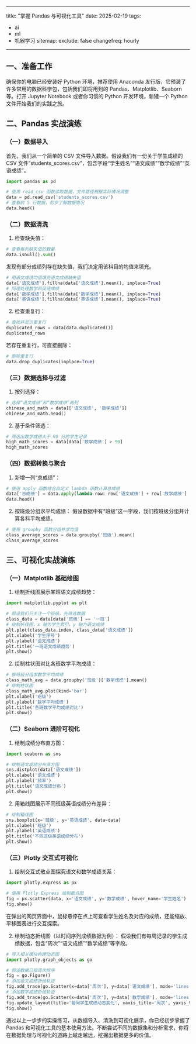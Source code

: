 
---
title: "掌握 Pandas 与可视化工具"
date: 2025-02-19
tags:
  - ai
  - ml
  - 机器学习
sitemap:
  exclude: false
  changefreq: hourly
---

## 一、准备工作
确保你的电脑已经安装好 Python 环境，推荐使用 Anaconda 发行版，它预装了许多常用的数据科学包，包括我们即将用到的 Pandas、Matplotlib、Seaborn 等。打开 Jupyter Notebook 或者你习惯的 Python 开发环境，新建一个 Python 文件开始我们的实践之旅。

## 二、Pandas 实战演练

### （一）数据导入
首先，我们从一个简单的 CSV 文件导入数据。假设我们有一份关于学生成绩的 CSV 文件“students_scores.csv”，包含字段“学生姓名”“语文成绩”“数学成绩”“英语成绩”。
```python
import pandas as pd

# 使用 read_csv 函数读取数据，文件路径根据实际情况调整
data = pd.read_csv('students_scores.csv')
# 查看前 5 行数据，初步了解数据情况
data.head()  
```

### （二）数据清洗
1. 检查缺失值：
```python
# 查看每列缺失值的数量
data.isnull().sum()  
```
发现有部分成绩列存在缺失值，我们决定用该科目的均值来填充。
```python
# 用语文成绩均值填充语文成绩缺失值
data['语文成绩'].fillna(data['语文成绩'].mean(), inplace=True)
# 同理处理数学和英语成绩
data['数学成绩'].fillna(data['数学成绩'].mean(), inplace=True)
data['英语成绩'].fillna(data['英语成绩'].mean(), inplace=True)
```
2. 检查重复行：
```python
# 查找并显示重复行
duplicated_rows = data[data.duplicated()]
duplicated_rows
```
若存在重复行，可直接删除：
```python
# 删除重复行
data.drop_duplicates(inplace=True)
```

### （三）数据选择与过滤
1. 按列选择：
```python
# 选择“语文成绩”和“数学成绩”两列
chinese_and_math = data[['语文成绩', '数学成绩']]
chinese_and_math.head()
```
2. 基于条件筛选：
```python
# 筛选出数学成绩大于 90 分的学生记录
high_math_scores = data[data['数学成绩'] > 90]
high_math_scores
```

### （四）数据转换与聚合
1. 新增一列“总成绩”：
```python
# 使用 apply 函数结合自定义 lambda 函数计算总成绩
data['总成绩'] = data.apply(lambda row: row['语文成绩'] + row['数学成绩'] + row['英语成绩'], axis=1)
data.head()
```
2. 按班级分组求平均成绩：
假设数据中有“班级”这一字段，我们按班级分组并计算各科平均成绩。
```python
# 使用 groupby 函数分组并求均值
class_average_scores = data.groupby('班级').mean()
class_average_scores
```

## 三、可视化实战演练

### （一）Matplotlib 基础绘图
1. 绘制折线图展示某班语文成绩趋势：
```python
import matplotlib.pyplot as plt

# 假设我们只关注一个班级，先筛选数据
class_data = data[data['班级'] == '一班']
# 绘制折线图，x 轴为学生索引，y 轴为语文成绩
plt.plot(class_data.index, class_data['语文成绩'])
plt.xlabel('学生序号')
plt.ylabel('语文成绩')
plt.title('一班语文成绩趋势')
plt.show()
```
2. 绘制柱状图对比各班数学平均成绩：
```python
# 按班级分组求数学平均成绩
class_math_avg = data.groupby('班级')['数学成绩'].mean()
# 绘制柱状图
class_math_avg.plot(kind='bar')
plt.xlabel('班级')
plt.ylabel('数学平均成绩')
plt.title('各班数学平均成绩对比')
plt.show()
```

### （二）Seaborn 进阶可视化
1. 绘制成绩分布直方图：
```python
import seaborn as sns

# 绘制语文成绩分布直方图
sns.distplot(data['语文成绩'])
plt.xlabel('语文成绩')
plt.ylabel('频率')
plt.title('语文成绩分布')
plt.show()
```
2. 用箱线图展示不同班级英语成绩分布差异：
```python
# 绘制箱线图
sns.boxplot(x='班级', y='英语成绩', data=data)
plt.xlabel('班级')
plt.ylabel('英语成绩')
plt.title('不同班级英语成绩分布')
plt.show()
```

### （三）Plotly 交互式可视化
1. 绘制交互式散点图探究语文和数学成绩关系：
```python
import plotly.express as px

# 使用 Plotly Express 绘制散点图
fig = px.scatter(data, x='语文成绩', y='数学成绩', hover_name='学生姓名')
fig.show()
```
在弹出的网页界面中，鼠标悬停在点上可查看学生姓名及对应的成绩，还能缩放、平移图表进行交互探索。

2. 绘制动态折线图（以时间序列成绩数据为例）：
假设我们有每周记录的学生成绩数据，包含“周次”“语文成绩”“数学成绩”等字段。
```python
# 导入相关模块构建动态图
import plotly.graph_objects as go

# 假设数据已按周次排序
fig = go.Figure()
# 添加语文成绩折线轨迹
fig.add_trace(go.Scatter(x=data['周次'], y=data['语文成绩'], mode='lines', name='语文成绩'))
# 添加数学成绩折线轨迹
fig.add_trace(go.Scatter(x=data['周次'], y=data['数学成绩'], mode='lines', name='数学成绩'))
fig.update_layout(title='每周学生成绩动态变化', xaxis_title='周次', yaxis_title='成绩')
fig.show()
```

通过以上一步步的实操练习，从数据导入、清洗到可视化展示，你已经初步掌握了 Pandas 和可视化工具的基本使用方法。不断尝试不同的数据集和分析需求，你将在数据处理与可视化的道路上越走越远，挖掘出数据更多的价值。 